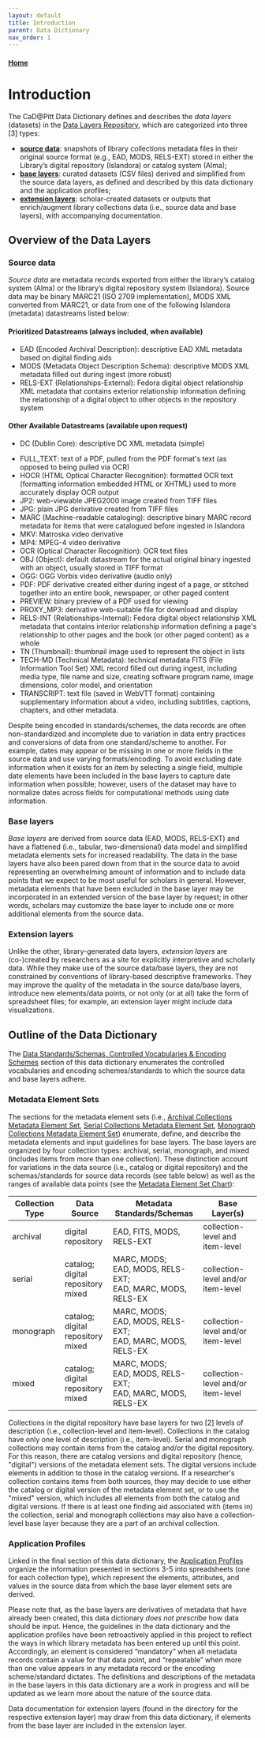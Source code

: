 ```yaml
---
layout: default
title: Introduction
parent: Data Dictionary
nav_order: 1
---
```


#### [Home](http://cadatpitt.github.io)

# Introduction

The CaD@Pitt Data Dictionary defines and describes the _data layers_ (datasets) in the [Data Layers Repository](https://github.com/CaDatPitt/data-layers), which are categorized into three [3] types:
* **[source data](https://github.com/CaDatPitt/data-layers/tree/master/source-data)**: snapshots of library collections metadata files in their original source format (e.g., EAD, MODS, RELS-EXT) stored in either the Library’s digital repository (Islandora) or catalog system (Alma);
* **[base layers](https://github.com/CaDatPitt/data-layers/tree/master/base-layers)**: curated datasets (CSV files) derived and simplified from the source data layers, as defined and described by this data dictionary and the application profiles;
* **[extension layers](https://github.com/CaDatPitt/data-layers/tree/master/extension-layers)**: scholar-created datasets or outputs that enrich/augment library collections data (i.e., source data and base layers), with accompanying documentation.

## Overview of the Data Layers

### **Source data**
_Source data_ are metadata records exported from either the library’s catalog system (Alma) or the library’s digital repository system (Islandora). Source data may be binary MARC21 (ISO 2709 implementation), MODS XML converted from MARC21, or data from one of the following Islandora (metadata) datastreams listed below:

#### **Prioritized Datastreams (always included, when available)**
* EAD (Encoded Archival Description): descriptive EAD XML metadata based on digital finding aids
* MODS (Metadata Object Description Schema): descriptive MODS XML metadata filled out during ingest (more robust)
* RELS-EXT (Relationships-External): Fedora digital object relationship XML metadata that contains exterior relationship information defining the relationship of a digital object to other objects in the repository system

#### **Other Available Datastreams (available upon request)**
* DC (Dublin Core): descriptive DC XML metadata (simple)
<!--* **FITS (File Information Tool Set)**: identifies, validates, and extracts technical metadata for various file formats. It wraps several third-party open source tools, normalizes and consolidates their output, and reports any errors-->
* FULL_TEXT: text of a PDF, pulled from the PDF format's text (as opposed to being pulled via OCR)
* HOCR (HTML Optical Character Recognition): formatted OCR text (formatting information embedded HTML or XHTML) used to more accurately display OCR output
* JP2: web-viewable JPEG2000 image created from TIFF files
* JPG: plain JPG derivative created from TIFF files
* MARC (Machine-readable cataloging): descriptive binary MARC record metadata for items that were catalogued before ingested in Islandora
* MKV: Matroska video derivative
* MP4: MPEG-4 video derivative
* OCR (Optical Character Recognition): OCR text files
* OBJ (Object): default datastream for the actual original binary ingested with an object, usually stored in TIFF format
* OGG: OGG Vorbis video derivative (audio only)
* PDF: PDF derivative created either during ingest of a page, or stitched together into an entire book, newspaper, or other paged content
* PREVIEW: binary preview of a PDF used for viewing
* PROXY_MP3: derivative web-suitable file for download and display
* RELS-INT (Relationships-Internal): Fedora digital object relationship XML metadata that contains interior relationship information defining a page's relationship to other pages and the book (or other paged content) as a whole
* TN (Thumbnail): thumbnail image used to represent the object in lists
* TECH-MD (Technical Metadata): technical metadata FITS (File Information Tool Set) XML record filled out during ingest, including media type, file name and size, creating software program name, image dimensions, color model, and orientation
* TRANSCRIPT: text file (saved in WebVTT format) containing supplementary information about a video, including subtitles, captions, chapters, and other metadata.

Despite being encoded in standards/schemes, the data records are often non-standardized and incomplete due to variation in data entry practices and conversions of data from one standard/scheme to another. For example, dates may appear or be missing in one or more fields in the source data and use varying formats/encoding. To avoid excluding date information when it exists for an item by selecting a single field, multiple date elements have been included in the base layers to capture date information when possible; however, users of the dataset may have to normalize dates across fields for computational methods using date information.

### **Base layers**
_Base layers_ are derived from source data (EAD, MODS, RELS-EXT) and have a flattened (i.e., tabular, two-dimensional) data model and simplified metadata elements sets for increased readability. The data in the base layers have also been pared down from that in the source data to avoid representing an overwhelming amount of information and to include data points that we expect to be most useful for scholars in general. However, metadata elements that have been excluded in the base layer may be incorporated in an extended version of the base layer by request; in other words, scholars may customize the base layer to include one or more additional elements from the source data.

### **Extension layers**
Unlike the other, library-generated data layers, _extension layers_ are (co-)created by researchers as a site for explicitly interpretive and scholarly data. While they make use of the source data/base layers, they are not constrained by conventions of library-based descriptive frameworks. They may improve the quality of the metadata in the source data/base layers, introduce new elements/data points, or not only (or at all) take the form of spreadsheet files; for example, an extension layer might include data visualizations.


## Outline of the Data Dictionary
The [Data Standards/Schemas, Controlled Vocabularies & Encoding Schemes](standards.md) section of this data dictionary enumerates the controlled vocabularies and encoding schemes/standards to which the source data and base layers adhere.

### **Metadata Element Sets**

The sections for the metadata element sets (i.e., [Archival Collections Metadata Element Set](archival-collections.md), [Serial Collections Metadata Element Set](serial-collections.md), [Monograph Collections Metadata Element Set](monograph-collections.md)) enumerate, define, and describe the metadata elements and input guidelines for base layers. The base layers are organized by four collection types: archival, serial, monograph, and mixed (includes items from more than one collection). These distinction account for variations in the data source (i.e., catalog or digital repository) and the schemas/standards for source data records (see table below) as well as the ranges of available data points (see the [Metadata Element Set Chart](metadata-element-set-chart.md)):

|Collection Type|Data Source|Metadata Standards/Schemas|Base Layer(s)|
|---|---|---|---|
|archival|digital repository|EAD, FITS, MODS, RELS-EXT|collection-level and item-level|
|serial|catalog;<br>digital repository<br>mixed|MARC, MODS;<br>EAD, MODS, RELS-EXT;<br>EAD, MARC, MODS, RELS-EX|collection-level and/or item-level|
|monograph|catalog;<br>digital repository<br>mixed|MARC, MODS;<br>EAD, MODS, RELS-EXT;<br>EAD, MARC, MODS, RELS-EX|collection-level and/or item-level|
|mixed|catalog;<br>digital repository<br>mixed|MARC, MODS;<br>EAD, MODS, RELS-EXT;<br>EAD, MARC, MODS, RELS-EX|collection-level and/or item-level|

Collections in the digital repository have base layers for two [2] levels of description (i.e., collection-level and item-level). Collections in the catalog have only one level of description (i.e., item-level). Serial and monograph collections may contain items from the catalog and/or the digital repository. For this reason, there are catalog versions and digital repository (hence, "digital") versions of the metadata element sets. The digital versions include elements in addition to those in the catalog versions. If a researcher's collection contains items from both sources, they may decide to use either the catalog or digital version of the metadata element set, or to use the "mixed" version, which includes all elements from both the catalog and digital versions. If there is at least one finding aid associated with (items in) the collection, serial and monograph collections may also have a collection-level base layer because they are a part of an archival collection.

### **Application Profiles**
Linked in the final section of this data dictionary, the [Application Profiles](application-profiles.md) organize the information presented in sections 3-5 into spreadsheets (one for each collection type), which represent the elements, attributes, and values in the source data from which the base layer element sets are derived.

Please note that, as the base layers are derivatives of metadata that have already been created, this data dictionary _does not prescribe_ how data should be input. Hence, the guidelines in the data dictionary and the application profiles have been retroactively applied in this project to reflect the ways in which library metadata has been entered up until this point. Accordingly, an element is considered “mandatory” when all metadata records contain a value for that data point, and “repeatable” when more than one value appears in any metadata record or the encoding scheme/standard dictates. The definitions and descriptions of the metadata in the base layers in this data dictionary are a work in progress and will be updated as we learn more about the nature of the source data.

Data documentation for extension layers (found in the directory for the respective extension layer) may draw from this data dictionary, if elements from the base layer are included in the extension layer.
